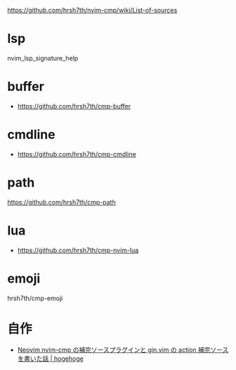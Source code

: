 https://github.com/hrsh7th/nvim-cmp/wiki/List-of-sources

# lsp

nvim_lsp_signature_help

# buffer

- https://github.com/hrsh7th/cmp-buffer

# cmdline

- https://github.com/hrsh7th/cmp-cmdline

# path

https://github.com/hrsh7th/cmp-path

# lua

- https://github.com/hrsh7th/cmp-nvim-lua

# emoji

hrsh7th/cmp-emoji

# 自作

- [Neovim nvim-cmp の補完ソースプラグインと gin.vim の action 補完ソースを書いた話 | hogehoge](https://teramako.github.io/2024/08/28/nvim-cmp_and_gin.vim_completion_sources.html)
